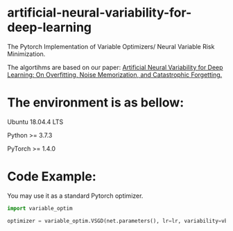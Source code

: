 # artificial-neural-variability-for-deep-learning

The Pytorch Implementation of Variable Optimizers/ Neural Variable Risk Minimization. 

The algortihms are based on our paper: 
[Artificial Neural Variability for Deep Learning: On Overfitting, Noise Memorization, and Catastrophic Forgetting.](https://arxiv.org/abs/2011.06220)


# The environment is as bellow:

Ubuntu 18.04.4 LTS

Python >= 3.7.3 

PyTorch >= 1.4.0



# Code Example: 

You may use it as a standard Pytorch optimizer.

```python
import variable_optim

optimizer = variable_optim.VSGD(net.parameters(), lr=lr, variability=vb, num_iters=num_iters)
```


